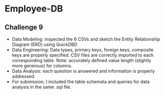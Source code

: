 # Employee-DB
## Challenge 9 
- Data Modeling: inspected the 6 CSVs and sketch the Entity Relationship Diagram (ERD) using QuickDBD
- Data Engineering: Data types, primary keys, foreign keys, composite keys are properly specified. CSV files are correctly imported to each corresponding table. Note: accurately defined value length (slightly more generous) for columns.
- Data Analysis: each question is answered and information is properly addressed.
- For submission, I included the table schemata and queries for data analysis in the same .sql file.
